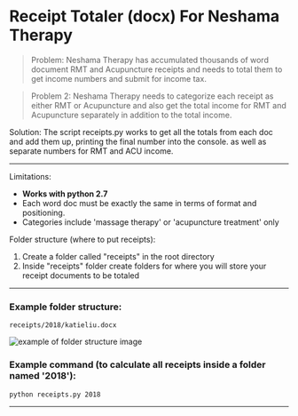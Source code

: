 # Receipt Totaler (docx) For Neshama Therapy

> Problem: Neshama Therapy has accumulated thousands of word document RMT and Acupuncture receipts and needs to total them to get income numbers and submit for income tax. 


> Problem 2: Neshama Therapy needs to categorize each receipt as either RMT or Acupuncture and also get the total income for RMT and Acupuncture separately in addition to the total income.



Solution: The script receipts.py works to get all the totals from each doc and add them up, printing the final number into the console. as well as separate numbers for RMT and ACU income. 


------------------


Limitations: 
- **Works with python 2.7**
- Each word doc must be exactly the same in terms of format and positioning. 
- Categories include 'massage therapy' or 'acupuncture treatment' only


Folder structure (where to put receipts): 
1) Create a folder called "receipts" in the root directory
2) Inside "receipts" folder create folders for where you will store your receipt documents to be totaled


------------------
 

### Example folder structure: 
`receipts/2018/katieliu.docx`

![example of folder structure image](http://i63.tinypic.com/jzbgq9.png)

### Example command (to calculate all receipts inside a folder named '2018'):
`python receipts.py 2018`


------------------



